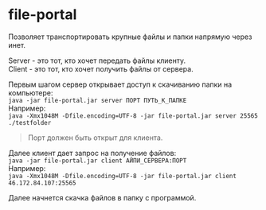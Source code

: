 # file-portal
Позволяет транспортировать крупные файлы и папки напрямую через инет.

Server - это тот, кто хочет передать файлы клиенту.  
Client - это тот, кто хочет получить файлы от сервера.

Первым шагом сервер открывает доступ к скачиванию папки на компьютере:  
`java -jar file-portal.jar server ПОРТ ПУТЬ_К_ПАПКЕ`  
Например:  
`java -Xmx1048M -Dfile.encoding=UTF-8 -jar file-portal.jar server 25565 ./testfolder`  

> Порт должен быть открыт для клиента.

Далее клиент дает запрос на получение файлов:  
`java -jar file-portal.jar client АЙПИ_СЕРВЕРА:ПОРТ`  
Например:  
`java -Xmx1048M -Dfile.encoding=UTF-8 -jar file-portal.jar client 46.172.84.107:25565`

Далее начнется скачка файлов в папку с программой.
